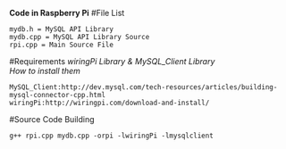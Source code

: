 **Code in Raspberry Pi**
#File List
```
mydb.h = MySQL API Library
mydb.cpp = MySQL API Library Source
rpi.cpp = Main Source File
```

#Requirements
*wiringPi Library & MySQL_Client Library*    
*How to install them*
```
MySQL_Client:http://dev.mysql.com/tech-resources/articles/building-mysql-connector-cpp.html
wiringPi:http://wiringpi.com/download-and-install/
```

#Source Code Building
```
g++ rpi.cpp mydb.cpp -orpi -lwiringPi -lmysqlclient
```
